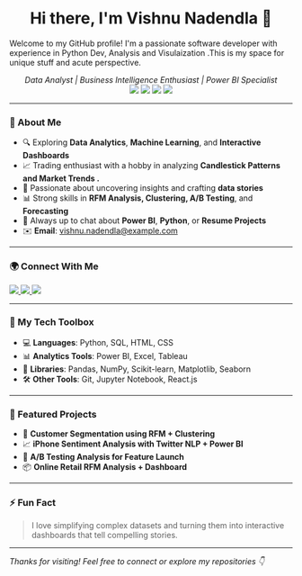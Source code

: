 <h1 align="center">Hi there, I'm Vishnu Nadendla 👋</h1>
Welcome to my GitHub profile! I'm a passionate software developer with experience in Python Dev, Analysis and Visulaization .This is my space for unique stuff and acute perspective.
<p align="center">
  <em>Data Analyst | Business Intelligence Enthusiast | Power BI Specialist</em><br>
  <img src="https://img.shields.io/badge/Python-3776AB?style=flat&logo=python&logoColor=white" />
  <img src="https://img.shields.io/badge/SQL-4479A1?style=flat&logo=mysql&logoColor=white" />
  <img src="https://img.shields.io/badge/Power%20BI-F2C811?style=flat&logo=powerbi&logoColor=black" />
  <img src="https://img.shields.io/badge/Tableau-E97627?style=flat&logo=tableau&logoColor=white" />
</p>

---

### 🚀 About Me

- 🔍 Exploring **Data Analytics**, **Machine Learning**, and **Interactive Dashboards**
- 📈 Trading enthusiast with a hobby in analyzing **Candlestick Patterns and Market Trends .**
- 🧠 Passionate about uncovering insights and crafting **data stories**
- 📊 Strong skills in **RFM Analysis, Clustering, A/B Testing**, and **Forecasting**
- 💬 Always up to chat about **Power BI**, **Python**, or **Resume Projects**
- ✉️ **Email**: vishnu.nadendla@example.com

---

### 🌍 Connect With Me

<p>
  <a href="https://linkedin.com/in/vishnu-nadendla" target="_blank">
    <img src="https://img.shields.io/badge/LinkedIn-0A66C2?style=flat&logo=linkedin&logoColor=white" />
  </a>
  <a href="mailto:vishnunadendla440@gmail.com">
    <img src="https://img.shields.io/badge/Gmail-D14836?style=flat&logo=gmail&logoColor=white" />
  </a>
  <a href="https://yourportfolio.com" target="_blank">
    <img src="https://img.shields.io/badge/Portfolio-000000?style=flat&logo=About.me&logoColor=white" />
  </a>
</p>

---

### 🧠 My Tech Toolbox

- 💻 **Languages**: Python, SQL, HTML, CSS
- 📊 **Analytics Tools**: Power BI, Excel, Tableau
- 🧪 **Libraries**: Pandas, NumPy, Scikit-learn, Matplotlib, Seaborn
- 🛠️ **Other Tools**: Git, Jupyter Notebook, React.js

---

### 📌 Featured Projects

- 🔶 **Customer Segmentation using RFM + Clustering**
- 📈 **iPhone Sentiment Analysis with Twitter NLP + Power BI**
- 🧪 **A/B Testing Analysis for Feature Launch**
- 📦 **Online Retail RFM Analysis + Dashboard**

---

### ⚡ Fun Fact
> I love simplifying complex datasets and turning them into interactive dashboards that tell compelling stories.

---

_Thanks for visiting! Feel free to connect or explore my repositories 👇_

